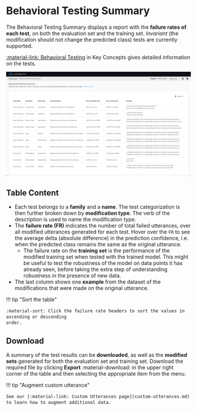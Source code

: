 # Behavioral Testing Summary

The Behavioral Testing Summary displays a report with the **failure rates of each test**, on both
the evaluation set and the training set.  _Invariant_ (the modification should not change the
predicted class) tests are currently supported.

[:material-link: Behavioral Testing](../key-concepts/behavioral-testing.md) in Key Concepts gives
detailed information on the tests.

![Screenshot](../_static/images/behavioral-testing-summary.png)

## Table Content

- Each test belongs to a **family** and a **name**. The test categorization is then further broken
  down by **modification type**. The verb of the description is used to name the modification type.
- The **failure rate (FR)** indicates the number of total failed utterances, over all modified
  utterances generated for each test. Hover over the `FR` to see the average delta (absolute
  difference) in the prediction confidence, i.e. when the predicted class remains the same as the
  original utterance.
    - The failure rate on the **training set** is the performance of the modified training set when
      tested with the trained model. This might be useful to test the robustness of the model on
      data points it has already seen, before taking the extra step of understanding robustness in
      the presence of new data.
- The last column shows one **example** from the dataset of the modifications that were made on the
  original utterance.

!!! tip "Sort the table"

    :material-sort: Click the failure rate headers to sort the values in ascending or descending
    order.

## Download

A summary of the test results can be **downloaded**, as well as the **modified sets** generated for
both the evaluation set and training set. Download the required file by clicking **Export**
:material-download: in the upper right corner of the table and then selecting the appropriate item
from the menu.

!!! tip "Augment custom utterance"

    See our [:material-link: Custom Utterances page](custom-utterances.md) to learn how to augment additional data.
